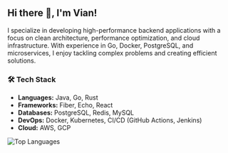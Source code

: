## Hi there 👋, I'm Vian!

I specialize in developing high-performance backend applications with a focus on clean architecture, performance optimization, and cloud infrastructure. With experience in Go, Docker, PostgreSQL, and microservices, I enjoy tackling complex problems and creating efficient solutions.

### 🛠 Tech Stack
- **Languages:** Java, Go, Rust
- **Frameworks:** Fiber, Echo, React
- **Databases:** PostgreSQL, Redis, MySQL
- **DevOps:** Docker, Kubernetes, CI/CD (GitHub Actions, Jenkins)
- **Cloud:** AWS, GCP

![Top Languages](https://github-readme-stats.vercel.app/api/top-langs/?username=viaannn&layout=compact&theme=transparent) 
